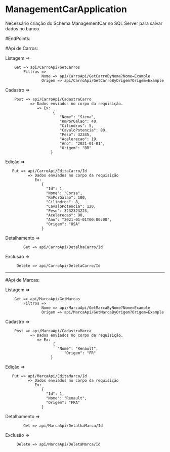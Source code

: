 # ManagementCarApplication

Necessário criação do Schema ManagementCar no SQL Server para salvar dados no banco.

#EndPoints:

#Api de Carros:

Listagem =>

        Get => api/CarroApi/GetCarros
            Filtros =>
                    Nome => api/CarroApi/GetCarroByNome?Nome=Example
                    Origem => api/CarroApi/GetCarroByOrigem?Origem=Example

Cadastro =>

        Post => api/CarroApi/CadastraCarro 
               => Dados enviados no corpo da requisição.
                  => Ex: 
                         {
                            "Nome": "Siena",
                            "KmPorGalao": 40,
                            "Cilindros": 5,
                            "CavaloPotencia": 80,
                            "Peso": 32345,
                            "Acelerecao": 19,
                            "Ano": "2021-01-01",
                            "Origem": "BR"
                        }
                        
                        
Edição =>

       Put => api/CarroApi/EditaCarro/Id   
              => Dados enviados no corpo da requisição
                 Ex:
                    {
                      "Id": 1,
                      "Nome": "Corsa",
                      "KmPorGalao": 100,
                      "Cilindros": 8,
                      "CavaloPotencia": 120,
                      "Peso": 3232323223,
                      "Acelerecao": 90,
                      "Ano": "2021-01-01T00:00:00",
                      "Origem": "USA"
                    }

Detalhamento =>

            Get => api/CarroApi/DetalhaCarro/Id
            
            
Exclusão =>

         Delete => api/CarroApi/DeletaCarro/Id


-------------------------------------------------------------------------------------------------------------------------------


#Api de Marcas:

Listagem =>

        Get => api/MarcaApi/GetMarcas
            Filtros =>
                    Nome => api/MarcaApi/GetMarcaByNome?Nome=Example
                    Origem => api/MarcaApi/GetMarcaByOrigem?Origem=Example

Cadastro =>

        Post => api/MarcaApi/CadastraMarca 
               => Dados enviados no corpo da requisição.
                  => Ex: 
                         {
                           "Nome": "Renault",
	                          "Origem": "FR"
                        }
                        
                        
Edição =>

       Put => api/MarcaApi/EditaMarca/Id   
              => Dados enviados no corpo da requisição
                 Ex:
                    {
                      "Id": 1,
                      "Nome": "Renault",
                      "Origem": "FRA"
                    }

Detalhamento =>

            Get => api/MarcaApi/DetalhaMarca/Id
            
            
Exclusão =>

         Delete => api/MarcaApi/DeletaMarca/Id
            


                
